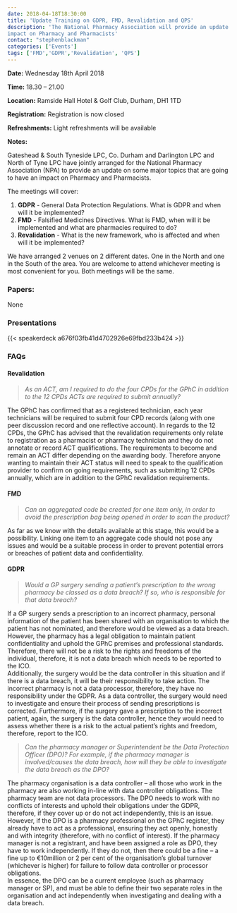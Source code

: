 ```yaml
---
date: 2018-04-18T18:30:00  
title: 'Update Training on GDPR, FMD, Revalidation and QPS'  
description: 'The National Pharmacy Association will provide an update on some major topics that are going to have an 
impact on Pharmacy and Pharmacists'  
contact: "stephenblackman"  
categories: ['Events']  
tags: ['FMD','GDPR','Revalidation', 'QPS']  
---
```


**Date:** Wednesday 18th April 2018  

**Time:** 18.30 – 21.00  

**Location:** Ramside Hall Hotel & Golf Club, Durham, DH1 1TD  

**Registration:** Registration is now closed  

**Refreshments:** Light refreshments will be available  

**Notes:**  

Gateshead & South Tyneside LPC, Co. Durham and Darlington LPC and North of Tyne LPC have jointly arranged for 
the National Pharmacy Association (NPA) to provide an update on some major topics that are going to have an 
impact on Pharmacy and Pharmacists.  

The meetings will cover:  

1. **GDPR** - General Data Protection Regulations. What is GDPR and when will it be implemented?
2. **FMD** - Falsified Medicines Directives. What is FMD, when will it be implemented and what are pharmacies required to do?
3. **Revalidation** - What is the new framework, who is affected and when will it be implemented?

We have arranged 2 venues on 2 different dates. One in the North and one in the South of the area. 
You are welcome to attend whichever meeting is most convenient for you. Both meetings will be the same.

### Papers:

None

### Presentations

{{< speakerdeck a676f03fb41d4702926e69fbd233b424 >}}

### FAQs

#### Revalidation  

> *As an ACT, am I required to do the four CPDs for the GPhC in addition to the 12 CPDs ACTs are required to submit annually?*  

The GPhC has confirmed that as a registered technician, each year technicians will be required to submit four CPD records (along with one peer discussion record and one reflective account). In regards to the 12 CPDs, the GPhC has advised that the revalidation requirements only relate to registration as a pharmacist or pharmacy technician and they do not annotate or record ACT qualifications. 
The requirements to become and remain an ACT differ depending on the awarding body. Therefore anyone wanting to maintain their ACT status will need to speak to the qualification provider to confirm on going requirements, such as submitting 12 CPDs annually, which are in addition to the GPhC revalidation requirements.  

#### FMD

> *Can an aggregated code be created for one item only, in order to avoid the prescription bag being opened in order to scan the product?*  

As far as we know with the details available at this stage, this would be a possibility. Linking one item to an aggregate code should not pose any issues and would be a suitable process in order to prevent potential errors or breaches of patient data and confidentiality.
 
#### GDPR

> *Would a GP surgery sending a patient’s prescription to the wrong pharmacy be classed as a data breach? If so, who is responsible for that data breach?*  

If a GP surgery sends a prescription to an incorrect pharmacy, personal information of the patient has been shared with an organisation to which the patient has not nominated, and therefore would be viewed as a data breach.  
However, the pharmacy has a legal obligation to maintain patient confidentiality and uphold the GPhC premises and professional standards. Therefore, there will not be a risk to the rights and freedoms of the individual, therefore, it is not a data breach which needs to be reported to the ICO.  
Additionally, the surgery would be the data controller in this situation and if there is a data breach, it will be their responsibility to take action. The incorrect pharmacy is not a data processor, therefore, they have no responsibility under the GDPR. As a data controller, the surgery would need to investigate and ensure their process of sending prescriptions is corrected. Furthermore, if the surgery gave a prescription to the incorrect patient, again, the surgery is the data controller, hence they would need to assess whether there is a risk to the actual patient’s rights and freedom, therefore, report to the ICO.  

>  *Can the pharmacy manager or Superintendent be the Data Protection Officer (DPO)? For example, if the pharmacy manager is involved/causes the data breach, how will they be able to investigate the data breach as the DPO?*               

The pharmacy organisation is a data controller – all those who work in the pharmacy are also working in-line with data controller obligations. The pharmacy team are not data processors. The DPO needs to work with no conflicts of interests and uphold their obligations under the GDPR, therefore, if they cover up or do not act independently, this is an issue.  
However, if the DPO is a pharmacy professional on the GPhC register, they already have to act as a professional, ensuring they act openly, honestly and with integrity (therefore, with no conflict of interest). If the pharmacy manager is not a registrant, and have been assigned a role as DPO, they have to work independently. If they do not, then there could be a fine – a fine up to €10million or 2 per cent of the organisation’s global turnover (whichever is higher) for failure to follow data controller or processor obligations.  
In essence, the DPO can be a current employee (such as pharmacy manager or SP), and must be able to define their two separate roles in the organisation and act independently when investigating and dealing with a data breach.  
